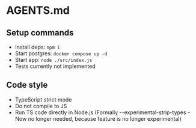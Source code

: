 # AGENTS.md

## Setup commands
- Install deps: `npm i`
- Start postgres: `docker compose up -d`
- Start app: `node ./src/index.js`
- Tests currently not implemented

## Code style
- TypeScript strict mode
- Do not compile to JS
- Run TS code directly in Node.js (Formally --experimental-strip-types - Now no longer needed, because feature is no longer experimental)
